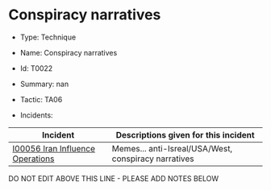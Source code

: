 # Conspiracy narratives

* Type: Technique

* Name: Conspiracy narratives

* Id: T0022

* Summary: nan

* Tactic: TA06

* Incidents:

| Incident | Descriptions given for this incident |
| -------- | -------------------- |
| [I00056 Iran Influence Operations](../incidents/I00056.md) | Memes... anti-Isreal/USA/West, conspiracy narratives |

DO NOT EDIT ABOVE THIS LINE - PLEASE ADD NOTES BELOW